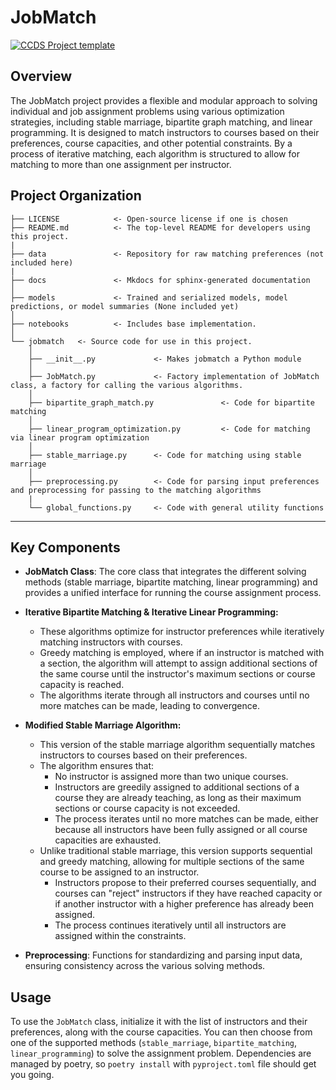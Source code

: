 # JobMatch

[![CCDS Project template](https://img.shields.io/badge/CCDS-Project%20template-328F97?logo=cookiecutter)](https://cookiecutter-data-science.drivendata.org/)

## Overview

The JobMatch project provides a flexible and modular approach to solving individual and job assignment problems using various optimization strategies, including stable marriage, bipartite graph matching, and linear programming. It is designed to match instructors to courses based on their preferences, course capacities, and other potential constraints. By a process of iterative matching, each algorithm is structured to allow for matching to more than one assignment per instructor.


## Project Organization

```
├── LICENSE            <- Open-source license if one is chosen
├── README.md          <- The top-level README for developers using this project.
|
├── data               <- Repository for raw matching preferences (not included here)
|
├── docs               <- Mkdocs for sphinx-generated documentation
│
├── models             <- Trained and serialized models, model predictions, or model summaries (None included yet)
│
├── notebooks          <- Includes base implementation.
│
└── jobmatch   <- Source code for use in this project.
    │
    ├── __init__.py             <- Makes jobmatch a Python module
    │
    ├── JobMatch.py             <- Factory implementation of JobMatch class, a factory for calling the various algorithms.
    │
    ├── bipartite_graph_match.py               <- Code for bipartite matching
    │
    ├── linear_program_optimization.py         <- Code for matching via linear program optimization
    │
    ├── stable_marriage.py      <- Code for matching using stable marriage
    │
    ├── preprocessing.py        <- Code for parsing input preferences and preprocessing for passing to the matching algorithms
    |
    └── global_functions.py     <- Code with general utility functions

```

--------
## Key Components

- **JobMatch Class**: The core class that integrates the different solving methods (stable marriage, bipartite matching, linear programming) and provides a unified interface for running the course assignment process.

- **Iterative Bipartite Matching & Iterative Linear Programming:**
    - These algorithms optimize for instructor preferences while iteratively matching instructors with courses.
    - Greedy matching is employed, where if an instructor is matched with a section, the algorithm will attempt to assign additional sections of the same course until the instructor's maximum sections or course capacity is reached.
    - The algorithms iterate through all instructors and courses until no more matches can be made, leading to convergence.
  
- **Modified Stable Marriage Algorithm:**
    - This version of the stable marriage algorithm sequentially matches instructors to courses based on their preferences.
    - The algorithm ensures that:
        - No instructor is assigned more than two unique courses.
        - Instructors are greedily assigned to additional sections of a course they are already teaching, as long as their maximum sections or course capacity is not exceeded.
        - The process iterates until no more matches can be made, either because all instructors have been fully assigned or all course capacities are exhausted.
    - Unlike traditional stable marriage, this version supports sequential and greedy matching, allowing for multiple sections of the same course to be assigned to an instructor.
        - Instructors propose to their preferred courses sequentially, and courses can "reject" instructors if they have reached capacity or if another instructor with a higher preference has already been assigned.
        - The process continues iteratively until all instructors are assigned within the constraints.
  
- **Preprocessing**: Functions for standardizing and parsing input data, ensuring consistency across the various solving methods.

## Usage

To use the `JobMatch` class, initialize it with the list of instructors and their preferences, along with the course capacities. You can then choose from one of the supported methods (`stable_marriage`, `bipartite_matching`, `linear_programming`) to solve the assignment problem. Dependencies are managed by poetry, so `poetry install` with `pyproject.toml` file should get you going.
